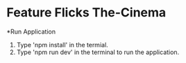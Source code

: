 # Feature Flicks The-Cinema

*Run Application
1. Type 'npm install' in the termial.
2. Type 'npm run dev' in the terminal to run the application.
